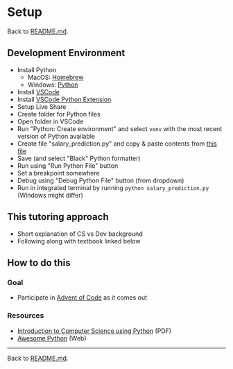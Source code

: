 # Setup

Back to [README.md](../../README.md).

## Development Environment

- Install Python
  - MacOS: [Homebrew](https://brew.sh/)
  - Windows: [Python](https://www.python.org/downloads/)
- Install [VSCode](https://code.visualstudio.com/)
- Install [VSCode Python Extension](https://code.visualstudio.com/docs/python/python-tutorial)
- Setup Live Share
- Create folder for Python files
- Open folder in VSCode
- Run "Python: Create environment" and select `venv` with the most recent version of Python available
- Create file "salary_prediction.py" and copy & paste contents from [this file](salary_prediction.py)
- Save (and select "Black" Python formatter)
- Run using "Run Python File" button
- Set a breakpoint somewhere
- Debug using "Debug Python File" button (from dropdown)
- Run in integrated terminal by running `python salary_prediction.py` (Windows might differ)

## This tutoring approach

- Short explanation of CS vs Dev background
- Following along with textbook linked below

## How to do this

### Goal

- Participate in [Advent of Code](https://adventofcode.com) as it comes out

### Resources

- [Introduction to Computer Science using Python](https://bedford-computing.co.uk/learning/wp-content/uploads/2015/10/Introduction-to-Computer-Science-Using-Python.pdf) (PDF)
- [Awesome Python](https://github.com/vinta/awesome-python/) (Web)

---

Back to [README.md](../../README.md).
